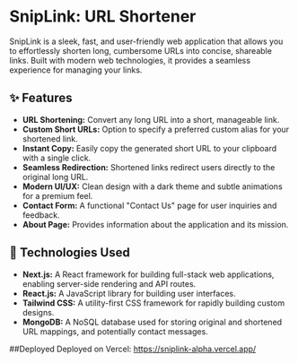 # SnipLink: URL Shortener

SnipLink is a sleek, fast, and user-friendly web application that allows you to effortlessly shorten long, cumbersome URLs into concise, shareable links. Built with modern web technologies, it provides a seamless experience for managing your links.

## ✨ Features

* **URL Shortening:** Convert any long URL into a short, manageable link.
* **Custom Short URLs:** Option to specify a preferred custom alias for your shortened link.
* **Instant Copy:** Easily copy the generated short URL to your clipboard with a single click.
* **Seamless Redirection:** Shortened links redirect users directly to the original long URL.
* **Modern UI/UX:** Clean design with a dark theme and subtle animations for a premium feel.
* **Contact Form:** A functional "Contact Us" page for user inquiries and feedback.
* **About Page:** Provides information about the application and its mission.

## 🚀 Technologies Used

* **Next.js:** A React framework for building full-stack web applications, enabling server-side rendering and API routes.
* **React.js:** A JavaScript library for building user interfaces.
* **Tailwind CSS:** A utility-first CSS framework for rapidly building custom designs.
* **MongoDB:** A NoSQL database used for storing original and shortened URL mappings, and potentially contact messages.

##Deployed
Deployed on Vercel: https://sniplink-alpha.vercel.app/
